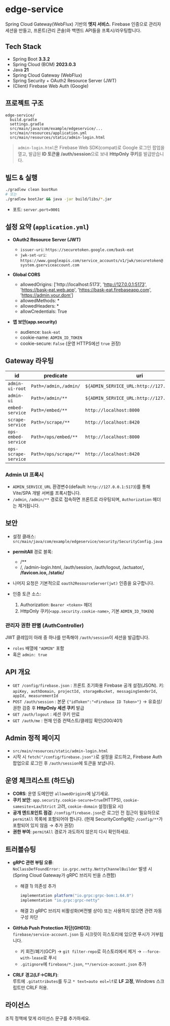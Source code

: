 # edge-service

Spring Cloud Gateway(WebFlux) 기반의 **엣지 서비스**. Firebase 인증으로 관리자 세션을 만들고, 프론트(관리 콘솔)와 백엔드 API들을 프록시/라우팅합니다.

## Tech Stack
- Spring Boot **3.3.2**
- Spring Cloud (BOM) **2023.0.3**
- Java **21**
- Spring Cloud Gateway (WebFlux)
- Spring Security + OAuth2 Resource Server (JWT)
- (Client) Firebase Web Auth (Google)

## 프로젝트 구조
```
edge-service/
  build.gradle
  settings.gradle
  src/main/java/com/example/edgeservice/...
  src/main/resources/application.yml
  src/main/resources/static/admin-login.html
```
> `admin-login.html`은 Firebase Web SDK(compat)로 Google 로그인 팝업을 열고, 발급된 **ID 토큰을 /auth/session**으로 보내 **HttpOnly 쿠키**를 발급받습니다.

## 빌드 & 실행
```bash
./gradlew clean bootRun
# 또는
./gradlew bootJar && java -jar build/libs/*.jar
```
- 포트: `server.port=9001`

## 설정 요약 (`application.yml`)
- **OAuth2 Resource Server (JWT)**
  - `issuer-uri`: `https://securetoken.google.com/bask-eat`
  - `jwk-set-uri`: `https://www.googleapis.com/service_accounts/v1/jwk/securetoken@system.gserviceaccount.com`

- **Global CORS**
  - allowedOrigins: ['http://localhost:5173', 'http://127.0.0.1:5173', 'https://bask-eat.web.app', 'https://bask-eat.firebaseapp.com', 'https://admin.your.dom']
  - allowedMethods: *
  - allowedHeaders: *
  - allowCredentials: True

- **앱 보안(app.security)**  
  - audience: `bask-eat`
  - cookie-name: `ADMIN_ID_TOKEN`
  - cookie-secure: `False` (운영 HTTPS에선 `true` 권장)

## Gateway 라우팅
| id | predicate | uri | filters |
|---|---|---|---|
| `admin-ui-root` | `Path=/admin,/admin/` | `${ADMIN_SERVICE_URL:http://127.0.0.1:5173}` | `SetPath=/admin/, RemoveRequestHeader=Authorization` |
| `admin-ui` | `Path=/admin/**` | `${ADMIN_SERVICE_URL:http://127.0.0.1:5173}` | `RemoveRequestHeader=Authorization` |
| `embed-service` | `Path=/embed/**` | `http://localhost:8000` | `StripPrefix=1` |
| `scrape-service` | `Path=/scrape/**` | `http://localhost:8420` | `StripPrefix=1` |
| `ops-embed-service` | `Path=/ops/embed/**` | `http://localhost:8000` | `StripPrefix=2` |
| `ops-scrape-service` | `Path=/ops/scrape/**` | `http://localhost:8420` | `StripPrefix=2` |


### Admin UI 프록시
- `ADMIN_SERVICE_URL` 환경변수(default: `http://127.0.0.1:5173`)를 통해 Vite/SPA 개발 서버를 프록시합니다.
- `/admin`, `/admin/**` 경로로 접속하면 프론트로 라우팅되며, `Authorization` 헤더는 제거됩니다.

## 보안
- 설정 클래스: `src/main/java/com/example/edgeservice/security/SecurityConfig.java`
- **permitAll** 경로 블록:
  - /**
  - /, /admin-login.html, /auth/session, /auth/logout, /actuator/**, /favicon.ico, /static/**

- 나머지 요청은 기본적으로 `oauth2ResourceServer(jwt)` 인증을 요구합니다.
- 인증 토큰 소스: 
  1) Authorization: `Bearer <token>` 헤더
  2) HttpOnly 쿠키(`<app.security.cookie-name>`, 기본 `ADMIN_ID_TOKEN`)

### 관리자 권한 판별 (AuthController)
JWT 클레임이 아래 중 하나를 만족해야 `/auth/session`이 세션을 발급합니다.
- `roles` 배열에 `"ADMIN"` 포함
- 혹은 `admin: true`

## API 개요
- `GET /config/firebase.json` : 프론트 초기화용 Firebase 공개 설정(JSON). 키: `apiKey, authDomain, projectId, storageBucket, messagingSenderId, appId, measurementId`
- `POST /auth/session` : 본문 `{"idToken":"<Firebase ID Token>"}` → 유효성/권한 검증 후 **HttpOnly 세션 쿠키** 발급
- `GET /auth/logout` : 세션 쿠키 만료
- `GET /auth/me` : 현재 인증 컨텍스트/클레임 확인(200/401)

## Admin 정적 페이지
- `src/main/resources/static/admin-login.html`
- 시작 시 `fetch("/config/firebase.json")`로 설정을 로드하고, Firebase Auth 팝업으로 로그인 후 `/auth/session`에 토큰을 보냅니다.

## 운영 체크리스트 (하드닝)
- **CORS**: 운영 도메인만 `allowedOrigins`에 남기세요.
- **쿠키 보안**: `app.security.cookie-secure=true`(HTTPS), `cookie-samesite`=`Lax`/`Strict` 고려, `cookie-domain` 설정(필요 시)
- **공개 엔드포인트 점검**: `/config/firebase.json`은 로그인 전 접근이 필요하므로 `permitAll` 목록에 포함되어야 합니다. (현재 SecurityConfig에는 `/config/**`가 포함되어 있지 않음 → 추가 권장)
- **권한 부여**: `permitAll` 경로가 과도하지 않은지 다시 확인하세요.

## 트러블슈팅
- **gRPC 관련 부팅 오류**:  
  `NoClassDefFoundError: io.grpc.netty.NettyChannelBuilder` 발생 시(Spring Cloud Gateway가 gRPC 브리지 빈을 스캔함)
  - 해결 1) 의존성 추가
    ```gradle
    implementation platform("io.grpc:grpc-bom:1.64.0")
    implementation "io.grpc:grpc-netty"
    ```
  - 해결 2) gRPC 브리지 비활성화(버전별 상이) 또는 사용하지 않으면 관련 자동구성 차단

- **GitHub Push Protection 차단(GH013)**:  
  `firebase/service-account.json` 등 시크릿이 히스토리에 있으면 푸시가 거부됩니다.  
  - 키 회전/폐기(GCP) → `git filter-repo`로 히스토리에서 제거 → `--force-with-lease`로 푸시
  - `.gitignore`에 `firebase/*.json`, `**/service-account.json` 추가

- **CRLF 경고(LF→CRLF)**:  
  루트에 `.gitattributes`를 두고 `* text=auto eol=lf`로 **LF 고정**, Windows 스크립트만 CRLF 허용.

## 라이선스
조직 정책에 맞게 라이선스 문구를 추가하세요.
